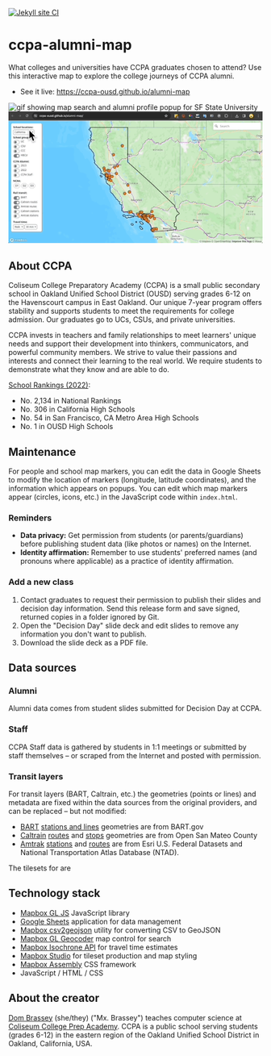 [![Jekyll site CI](https://github.com/ccpa-ousd/alumni-map/actions/workflows/jekyll-docker.yml/badge.svg)](https://github.com/ccpa-ousd/alumni-map/actions/workflows/jekyll-docker.yml)

# ccpa-alumni-map

What colleges and universities have CCPA graduates chosen to attend? Use this interactive map to explore the college journeys of CCPA alumni.

- See it live: https://ccpa-ousd.github.io/alumni-map

![gif showing map search and alumni profile popup for SF State University](img/alumni-map-demo.gif) ![gif showing regional dropdown and system toggle options](img/alumni-map-demo-2.gif)

## About CCPA

Coliseum College Preparatory Academy (CCPA) is a small public secondary school in Oakland Unified School District (OUSD) serving grades 6-12 on the Havenscourt campus in East Oakland. Our unique 7-year program offers stability and supports students to meet the requirements for college admission. Our graduates go to UCs, CSUs, and private universities.

CCPA invests in teachers and family relationships to meet learners' unique needs and support their development into thinkers, communicators, and powerful community members. We strive to value their passions and interests and connect their learning to the real world. We require students to demonstrate what they know and are able to do.

[School Rankings (2022)](https://bit.ly/CCPA2022STATS):

- No. 2,134 in National Rankings
- No. 306 in California High Schools
- No. 54 in San Francisco, CA Metro Area High Schools
- No. 1 in OUSD High Schools

## Maintenance

For people and school map markers, you can edit the data in Google Sheets to modify the location of markers (longitude, latitude coordinates), and the information which appears on popups. You can edit which map markers appear (circles, icons, etc.) in the JavaScript code within `index.html`.

### Reminders

- **Data privacy:** Get permission from students (or parents/guardians) before publishing student data (like photos or names) on the Internet.
- **Identity affirmation:** Remember to use students' preferred names (and pronouns where applicable) as a practice of identity affirmation.

### Add a new class

1. Contact graduates to request their permission to publish their slides and decision day information. Send this release form and save signed, returned copies in a folder ignored by Git.
1. Open the "Decision Day" slide deck and edit slides to remove any information you don't want to publish.
1. Download the slide deck as a PDF file.

## Data sources

### Alumni

Alumni data comes from student slides submitted for Decision Day at CCPA.

### Staff

CCPA Staff data is gathered by students in 1:1 meetings or submitted by staff themselves – or scraped from the Internet and posted with permission.

### Transit layers

For transit layers (BART, Caltrain, etc.) the geometries (points or lines) and metadata are fixed within the data sources from the original providers, and can be replaced – but not modified:

- [BART](https://www.bart.gov/) [stations and lines](https://www.bart.gov/schedules/developers/geo) geometries are from BART.gov
- [Caltrain](https://www.caltrain.com/) [routes](https://data.smcgov.org/Transportation/Caltrain-Routes/upph-wy44) and [stops](https://data.smcgov.org/Transportation/Caltrain-Stations-and-Stops/jzd3-rqcd) geometries are from Open San Mateo County
- [Amtrak](https://www.amtrak.com/) [stations](https://hub.arcgis.com/datasets/fedmaps::amtrak-rail-stations/explore) and [routes](https://data-usdot.opendata.arcgis.com/datasets/baa5a6c4d4ae4034850e99aaca38cfbb_0/about) are from Esri U.S. Federal Datasets and National Transportation Atlas Database (NTAD).

The tilesets for are

## Technology stack

- [Mapbox GL JS](https://docs.mapbox.com/mapbox-gl-js/guides/) JavaScript library
- [Google Sheets](https://www.google.com/sheets/about/) application for data management
- [Mapbox csv2geojson](https://github.com/mapbox/csv2geojson) utility for converting CSV to GeoJSON
- [Mapbox GL Geocoder](https://github.com/mapbox/mapbox-gl-geocoder) map control for search
- [Mapbox Isochrone API](https://docs.mapbox.com/api/navigation/isochrone/) for travel time estimates
- [Mapbox Studio](https://studio.mapbox.com/) for tileset production and map styling
- [Mapbox Assembly](https://github.com/mapbox/assembly/) CSS framework
- JavaScript / HTML / CSS

## About the creator

[Dom Brassey](https://linkedin.com/in/dombrassey) (she/they) ("Mx. Brassey") teaches computer science at [Coliseum College Prep Academy](https://www.ousd.org/ccpa). CCPA is a public school serving students (grades 6-12) in the eastern region of the Oakland Unified School District in Oakland, California, USA.
